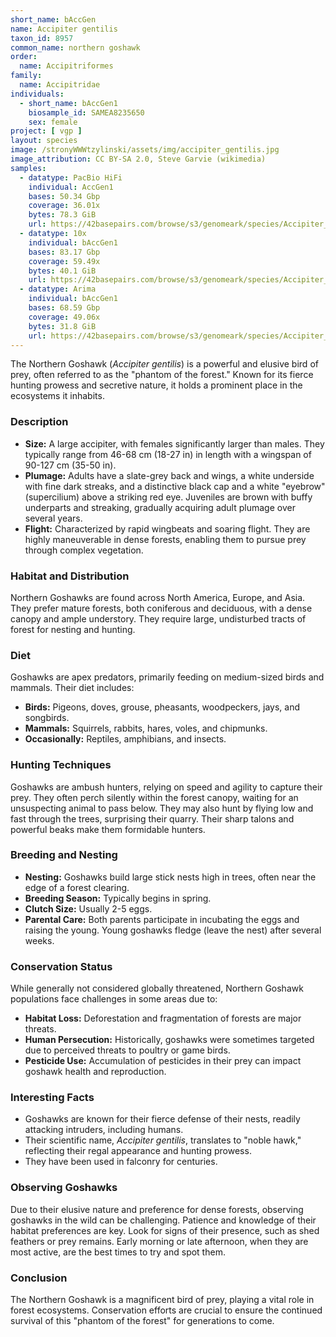 ```yaml
---
short_name: bAccGen
name: Accipiter gentilis
taxon_id: 8957
common_name: northern goshawk
order:
  name: Accipitriformes
family:
  name: Accipitridae
individuals:
  - short_name: bAccGen1
    biosample_id: SAMEA8235650
    sex: female
project: [ vgp ]
layout: species
image: /stronyWWWtzylinski/assets/img/accipiter_gentilis.jpg
image_attribution: CC BY-SA 2.0, Steve Garvie (wikimedia)
samples:
  - datatype: PacBio HiFi 
    individual: AccGen1
    bases: 50.34 Gbp
    coverage: 36.01x
    bytes: 78.3 GiB  
    url: https://42basepairs.com/browse/s3/genomeark/species/Accipiter_gentilis/bAccGen1/genomic_data/pacbio_hifi/
  - datatype: 10x
    individual: bAccGen1
    bases: 83.17 Gbp
    coverage: 59.49x 
    bytes: 40.1 GiB  
    url: https://42basepairs.com/browse/s3/genomeark/species/Accipiter_gentilis/bAccGen1/genomic_data/10x/
  - datatype: Arima
    individual: bAccGen1
    bases: 68.59 Gbp
    coverage: 49.06x 
    bytes: 31.8 GiB
    url: https://42basepairs.com/browse/s3/genomeark/species/Accipiter_gentilis/bAccGen1/genomic_data/arima/
---
```


The Northern Goshawk (*Accipiter gentilis*) is a powerful and elusive bird of prey, often referred to as the "phantom of the forest."  Known for its fierce hunting prowess and secretive nature, it holds a prominent place in the ecosystems it inhabits.

### Description

* **Size:**  A large accipiter, with females significantly larger than males.  They typically range from 46-68 cm (18-27 in) in length with a wingspan of 90-127 cm (35-50 in).
* **Plumage:** Adults have a slate-grey back and wings, a white underside with fine dark streaks, and a distinctive black cap and a white "eyebrow" (supercilium) above a striking red eye. Juveniles are brown with buffy underparts and streaking, gradually acquiring adult plumage over several years.
* **Flight:**  Characterized by rapid wingbeats and soaring flight.  They are highly maneuverable in dense forests, enabling them to pursue prey through complex vegetation.

### Habitat and Distribution

Northern Goshawks are found across North America, Europe, and Asia. They prefer mature forests, both coniferous and deciduous, with a dense canopy and ample understory.  They require large, undisturbed tracts of forest for nesting and hunting.

### Diet

Goshawks are apex predators, primarily feeding on medium-sized birds and mammals. Their diet includes:

* **Birds:**  Pigeons, doves, grouse, pheasants, woodpeckers, jays, and songbirds.
* **Mammals:**  Squirrels, rabbits, hares, voles, and chipmunks.
* **Occasionally:**  Reptiles, amphibians, and insects.

### Hunting Techniques

Goshawks are ambush hunters, relying on speed and agility to capture their prey. They often perch silently within the forest canopy, waiting for an unsuspecting animal to pass below. They may also hunt by flying low and fast through the trees, surprising their quarry. Their sharp talons and powerful beaks make them formidable hunters.

### Breeding and Nesting

* **Nesting:** Goshawks build large stick nests high in trees, often near the edge of a forest clearing.
* **Breeding Season:**  Typically begins in spring.
* **Clutch Size:**  Usually 2-5 eggs.
* **Parental Care:**  Both parents participate in incubating the eggs and raising the young.  Young goshawks fledge (leave the nest) after several weeks.

### Conservation Status

While generally not considered globally threatened, Northern Goshawk populations face challenges in some areas due to:

* **Habitat Loss:**  Deforestation and fragmentation of forests are major threats.
* **Human Persecution:**  Historically, goshawks were sometimes targeted due to perceived threats to poultry or game birds.
* **Pesticide Use:**  Accumulation of pesticides in their prey can impact goshawk health and reproduction.

### Interesting Facts

* Goshawks are known for their fierce defense of their nests, readily attacking intruders, including humans.
* Their scientific name, *Accipiter gentilis*, translates to "noble hawk," reflecting their regal appearance and hunting prowess.
* They have been used in falconry for centuries.

### Observing Goshawks

Due to their elusive nature and preference for dense forests, observing goshawks in the wild can be challenging.  Patience and knowledge of their habitat preferences are key.  Look for signs of their presence, such as shed feathers or prey remains.  Early morning or late afternoon, when they are most active, are the best times to try and spot them.

### Conclusion

The Northern Goshawk is a magnificent bird of prey, playing a vital role in forest ecosystems.  Conservation efforts are crucial to ensure the continued survival of this "phantom of the forest" for generations to come.
